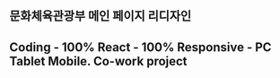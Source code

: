 문화체육관광부 메인 페이지 리디자인
---
Coding - 100%
React - 100%
Responsive - PC Tablet Mobile.
Co-work project
---
